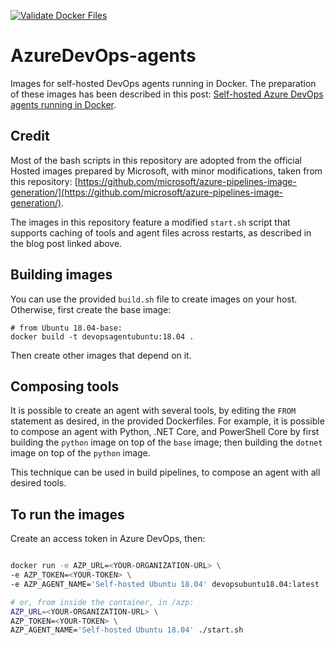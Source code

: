 [![Validate Docker Files](https://github.com/RobertoPrevato/AzureDevOps-agents/workflows/Validate%20Docker%20Files/badge.svg)](https://github.com/RobertoPrevato/AzureDevOps-agents/actions?query=workflow%3A"Validate+Docker+Files")

# AzureDevOps-agents
Images for self-hosted DevOps agents running in Docker. The preparation of these images has been described in this post: [Self-hosted Azure DevOps agents running in Docker](https://robertoprevato.github.io/Self-hosted-Azure-DevOps-agents-running-in-Docker/).

## Credit
Most of the bash scripts in this repository are adopted from the official Hosted images prepared by Microsoft, with minor modifications, taken from this repository: [https://github.com/microsoft/azure-pipelines-image-generation/](https://github.com/microsoft/azure-pipelines-image-generation/).

The images in this repository feature a modified `start.sh` script that supports caching of tools and agent files across restarts, as described in the blog post linked above.

## Building images
You can use the provided `build.sh` file to create images on your host.
Otherwise, first create the base image:

```
# from Ubuntu 18.04-base:
docker build -t devopsagentubuntu:18.04 .
```

Then create other images that depend on it.

## Composing tools
It is possible to create an agent with several tools, by editing the `FROM` statement as desired, in the provided Dockerfiles. For example, it is possible to compose an agent with Python, .NET Core, and PowerShell Core by first building the `python` image on top of the `base` image; then building the `dotnet` image on top of the `python` image.

This technique can be used in build pipelines, to compose an agent with all desired tools.

## To run the images
Create an access token in Azure DevOps, then:

```bash

docker run -e AZP_URL=<YOUR-ORGANIZATION-URL> \
-e AZP_TOKEN=<YOUR-TOKEN> \
-e AZP_AGENT_NAME='Self-hosted Ubuntu 18.04' devopsubuntu18.04:latest

# or, from inside the container, in /azp:
AZP_URL=<YOUR-ORGANIZATION-URL> \
AZP_TOKEN=<YOUR-TOKEN> \
AZP_AGENT_NAME='Self-hosted Ubuntu 18.04' ./start.sh
```

